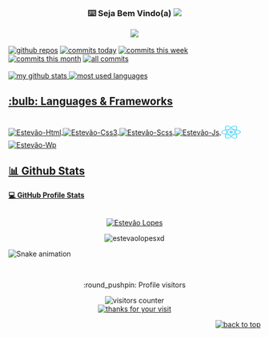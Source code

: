 <!-- markdownlint-disable MD033 MD041 -->
<p align="center">
  <h3 align="center">⌨️ Seja Bem Vindo(a) <img src="https://media.giphy.com/media/hvRJCLFzcasrR4ia7z/giphy.gif" width="35"></h3>
</p>

<p align="center">
  <img src="https://readme-typing-svg.demolab.com/?lines=Meu+nome+é+Estevão+Lopes;Desenvolvedor+Front-End!;Estudante+de+ADS!;Fique+a+vontade!&font=Fira%20Code&center=true&width=380&height=50&duration=4000&pause=1000">
</p>
<!-- markdownlint-enable MD033 -->
<div>   
    <a href="#" id-"top"><img  alt="github repos" src="https://badges.strrl.dev/repos/estevaolopesxd?color=181717&style=for-the-badge&labelColor=7E3ACE"></a>    
    <a href="https://badges.strrl.dev"><img  alt="commits today" src="https://badges.strrl.dev/commits/daily/estevaolopesxd?color=181717&style=for-the-badge&labelColor=7E3ACE"></a>    
    <a href="https://badges.strrl.dev"><img  alt="commits this week" src="https://badges.strrl.dev/commits/weekly/estevaolopesxd?color=181717&style=for-the-badge&labelColor=7E3ACE"></a>    
    <a href="https://badges.strrl.dev"><img  alt="commits this month" src="https://badges.strrl.dev/commits/monthly/estevaolopesxd?color=181717&style=for-the-badge&labelColor=7E3ACE"></a>    
    <a href="https://badges.strrl.dev"><img  alt="all commits" src="https://badges.strrl.dev/commits/all/estevaolopesxd?color=181717&style=for-the-badge&labelColor=7E3ACE"></a>    
</div><br>
  <a href="https://github.com/JonathanMart">
  <img height="150em" src="https://github-readme-stats.vercel.app/api?username=estevaolopesxd&count_private=true&show_icons=true&theme=midnight-purple&hide_border=true&hide_title=true" alt="my github stats"/>
  <img height="150em" src="https://github-readme-stats.vercel.app/api/top-langs/?username=estevaolopesxd&theme=midnight-purple&hide_border=true&layout=compact&custom_title=Most+Used+Languages*&langs_count=10" alt="most used languages"/>
</div>
<h2>:bulb: Languages & Frameworks</h2>
  
  <div style="display: inline_block"><br>
  <img align="center" alt="Estevão-Html" src="https://img.shields.io/badge/HTML5-E34F26?style=for-the-badge&logo=html5&logoColor=white">
  <img align="center" alt="Estevão-Css3" src="https://img.shields.io/badge/CSS3-1572B6?style=for-the-badge&logo=css3&logoColor=white">
    <img align="center" alt="Estevão-Scss" src="https://img.shields.io/badge/Sass-CC6699?style=for-the-badge&logo=sass&logoColor=white">
  <img align="center" alt="Estevão-Js" src="https://img.shields.io/badge/JavaScript-F7DF1E?style=for-the-badge&logo=javascript&logoColor=black">
  <img align="center" alt="Estevão-React" height="30" width="40" src="https://raw.githubusercontent.com/devicons/devicon/master/icons/react/react-original.svg">
  <img align="center" alt="Estevão-Wp" height="30" width="40"src="https://cdn.jsdelivr.net/gh/devicons/devicon/icons/wordpress/wordpress-original.svg">    
  </div></code>

## 📊 Github Stats 


  <summary><b>💻 GitHub Profile Stats</b></summary>
  <br/>
  <p align="center">
    <a href="https://github.com/estevaolopesxd"><img align="center" src="https://github-readme-stats.vercel.app/api?username=estevaolopesxd&show_icons=true&locale=en&theme=algolia" alt="Estevão Lopes" height="192px"/></a>
	</p>
	<p  align="center">
	  <img src="https://github-readme-stats.vercel.app/api/top-langs?username=estevaolopesxd&show_icons=true&locale=en&layout=compact&theme=algolia" alt="estevaolopesxd" height="192px"/>
	</p>
  
  
   ![Snake animation](https://github.com/estevaolopesxd/estevaolopesxd/blob/output/github-contribution-grid-snake.svg)   
 
<br/>

<p align="center">:round_pushpin: Profile visitors</p>
<div align="center">
    <img alt="visitors counter" src="https://profile-counter.glitch.me/estevaolopesxd/count.svg">
</div>

<div align="center">
    <a href="https://git.io/typing-svg">
        <img alt="thanks for your visit" src="https://readme-typing-svg.demolab.com?font=Roboto+Slab&size=24&pause=1000&color=7E3ACECE&center=true&vCenter=true&width=435&lines=Thanks+for+your+visit!" >
    </a>
</div>
    <p align="right"><a href="#top"><img src="https://img.shields.io/static/v1?label&message=back+to+top&color=7E3ACE&style=flat&logo" alt="back to top" /></a></p>




<!---
estevaolopesxd/estevaolopesxd is a ✨ special ✨ repository because its `README.md` (this file) appears on your GitHub profile.
You can click the Preview link to take a look at your changes.
--->
